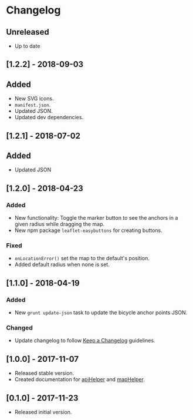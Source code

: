 # Changelog

## Unreleased

* Up to date

## [1.2.2] - 2018-09-03

## Added

* New SVG icons.
* `manifest.json`.
* Updated JSON.
* Updated dev dependencies.

## [1.2.1] - 2018-07-02

## Added

* Updated JSON

## [1.2.0] - 2018-04-23

### Added

* New functionality: Toggle the marker button to see the anchors in a given radius while dragging the map.
* New npm package `leaflet-easybuttons` for creating buttons.

### Fixed

* `onLocationError()` set the map to the default's position.
* Added default radius when none is set.

## [1.1.0] - 2018-04-19

### Added

* New `grunt update-json` task to update the bicycle anchor points JSON.

### Changed

* Update changelog to follow [Keep a Changelog](http://keepachangelog.com/en/1.0.0/) guidelines.

## [1.0.0] - 2017-11-07

* Released stable version.
* Created documentation for [apiHelper](/docs/apiHelper.md) and [mapHelper](/docs/mapHelper.md).

## [0.1.0] - 2017-11-23

* Released initial version.
